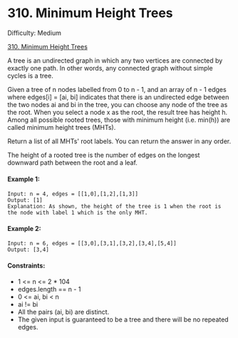 # 310. Minimum Height Trees

Difficulty: Medium

[310. Minimum Height Trees](https://leetcode.com/problems/minimum-height-trees)

A tree is an undirected graph in which any two vertices are connected by exactly one path. In other words, any connected graph without simple cycles is a tree.

Given a tree of n nodes labelled from 0 to n - 1, and an array of n - 1 edges where edges[i] = [ai, bi] indicates that there is an undirected edge between the two nodes ai and bi in the tree, you can choose any node of the tree as the root. When you select a node x as the root, the result tree has height h. Among all possible rooted trees, those with minimum height (i.e. min(h)) are called minimum height trees (MHTs).

Return a list of all MHTs' root labels. You can return the answer in any order.

The height of a rooted tree is the number of edges on the longest downward path between the root and a leaf.

#### Example 1:

```
Input: n = 4, edges = [[1,0],[1,2],[1,3]]
Output: [1]
Explanation: As shown, the height of the tree is 1 when the root is the node with label 1 which is the only MHT.
```

#### Example 2:

```
Input: n = 6, edges = [[3,0],[3,1],[3,2],[3,4],[5,4]]
Output: [3,4]
```

#### Constraints:

-   1 <= n <= 2 \* 104
-   edges.length == n - 1
-   0 <= ai, bi < n
-   ai != bi
-   All the pairs (ai, bi) are distinct.
-   The given input is guaranteed to be a tree and there will be no repeated edges.

